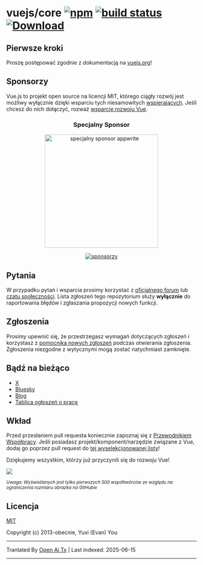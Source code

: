 # vuejs/core [![npm](https://img.shields.io/npm/v/vue.svg)](https://www.npmjs.com/package/vue) [![build status](https://github.com/vuejs/core/actions/workflows/ci.yml/badge.svg?branch=main)](https://github.com/vuejs/core/actions/workflows/ci.yml) [![Download](https://img.shields.io/npm/dm/vue)](https://www.npmjs.com/package/vue)

## Pierwsze kroki

Proszę postępować zgodnie z dokumentacją na [vuejs.org](https://vuejs.org/)!

## Sponsorzy

Vue.js to projekt open source na licencji MIT, którego ciągły rozwój jest możliwy wyłącznie dzięki wsparciu tych niesamowitych [wspierających](https://github.com/vuejs/core/blob/main/BACKERS.md). Jeśli chcesz do nich dołączyć, rozważ [ wsparcie rozwoju Vue](https://vuejs.org/sponsor/).

<p align="center">
  <h3 align="center">Specjalny Sponsor</h3>
</p>

<p align="center">
  <a target="_blank" href="https://github.com/appwrite/appwrite">
  <img alt="specjalny sponsor appwrite" src="https://sponsors.vuejs.org/images/appwrite.svg" width="300">
  </a>
</p>

<p align="center">
  <a target="_blank" href="https://vuejs.org/sponsor/#current-sponsors">
    <img alt="sponsorzy" src="https://sponsors.vuejs.org/sponsors.svg?v3">
  </a>
</p>

## Pytania

W przypadku pytań i wsparcia prosimy korzystać z [oficjalnego forum](https://forum.vuejs.org) lub [czatu społeczności](https://chat.vuejs.org/). Lista zgłoszeń tego repozytorium służy **wyłącznie** do raportowania błędów i zgłaszania propozycji nowych funkcji.

## Zgłoszenia

Prosimy upewnić się, że przestrzegasz wymagań dotyczących zgłoszeń i korzystasz z [pomocnika nowych zgłoszeń](https://new-issue.vuejs.org/) podczas otwierania zgłoszenia. Zgłoszenia niezgodne z wytycznymi mogą zostać natychmiast zamknięte.

## Bądź na bieżąco

- [X](https://x.com/vuejs)
- [Bluesky](https://bsky.app/profile/vuejs.org)
- [Blog](https://blog.vuejs.org/)
- [Tablica ogłoszeń o pracę](https://vuejobs.com/?ref=vuejs)

## Wkład

Przed przesłaniem pull requesta koniecznie zapoznaj się z [Przewodnikiem Współpracy](https://github.com/vuejs/core/blob/main/.github/contributing.md). Jeśli posiadasz projekt/komponent/narzędzie związane z Vue, dodaj go poprzez pull request do [tej wyselekcjonowanej listy](https://github.com/vuejs/awesome-vue)!

Dziękujemy wszystkim, którzy już przyczynili się do rozwoju Vue!

<a href="https://github.com/vuejs/core/graphs/contributors"><img src="https://opencollective.com/vuejs/contributors.svg?width=890&limit=500" /></a>

<sub>_Uwaga: Wyświetlanych jest tylko pierwszych 500 współtwórców ze względu na ograniczenia rozmiaru obrazka na GitHubie_</sub>

## Licencja

[MIT](https://opensource.org/licenses/MIT)

Copyright (c) 2013-obecnie, Yuxi (Evan) You

---

Tranlated By [Open Ai Tx](https://github.com/OpenAiTx/OpenAiTx) | Last indexed: 2025-06-15

---